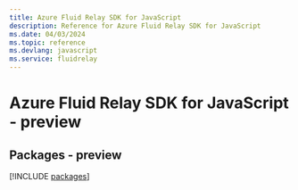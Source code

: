 ```yaml
---
title: Azure Fluid Relay SDK for JavaScript
description: Reference for Azure Fluid Relay SDK for JavaScript
ms.date: 04/03/2024
ms.topic: reference
ms.devlang: javascript
ms.service: fluidrelay
---
```

# Azure Fluid Relay SDK for JavaScript - preview
## Packages - preview
[!INCLUDE [packages](fluid-relay-index.md)]